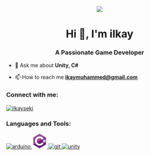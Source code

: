 
<div id="header" align="center">
  <img src="https://media.giphy.com/media/v1.Y2lkPTc5MGI3NjExdjY0azd5ejEwOGhlc3ZucmVwMHhhc3RlYzE5cjYwbXl6dG81b2F4aSZlcD12MV9pbnRlcm5hbF9naWZfYnlfaWQmY3Q9Zw/vrxxqQbyRxYi6scCjT/giphy.gif" height="300"/>
</div>
<h1 align="center">Hi 👋, I'm ilkay</h1>
<h3 align="center">A Passionate Game Developer</h3>

- 💬 Ask me about **Unity, C#**

- 📫 How to reach me **ikaymuhammed@gmail.com**

<h3 align="left">Connect with me:</h3>
<p align="left">
<a href="https://linkedin.com/in/ilkayseki" target="blank"><img align="center" src="https://raw.githubusercontent.com/rahuldkjain/github-profile-readme-generator/master/src/images/icons/Social/linked-in-alt.svg" alt="ilkayseki" height="30" width="40" /></a>
</p>

<h3 align="left">Languages and Tools:</h3>
<p align="left"> <a href="https://www.arduino.cc/" target="_blank" rel="noreferrer"> <img src="https://cdn.worldvectorlogo.com/logos/arduino-1.svg" alt="arduino" width="40" height="40"/> </a> <a href="https://www.w3schools.com/cs/" target="_blank" rel="noreferrer"> <img src="https://raw.githubusercontent.com/devicons/devicon/master/icons/csharp/csharp-original.svg" alt="csharp" width="40" height="40"/> </a> <a href="https://git-scm.com/" target="_blank" rel="noreferrer"> <img src="https://www.vectorlogo.zone/logos/git-scm/git-scm-icon.svg" alt="git" width="40" height="40"/> </a> <a href="https://unity.com/" target="_blank" rel="noreferrer"> <img src="https://www.vectorlogo.zone/logos/unity3d/unity3d-icon.svg" alt="unity" width="40" height="40"/> </a> </p>
